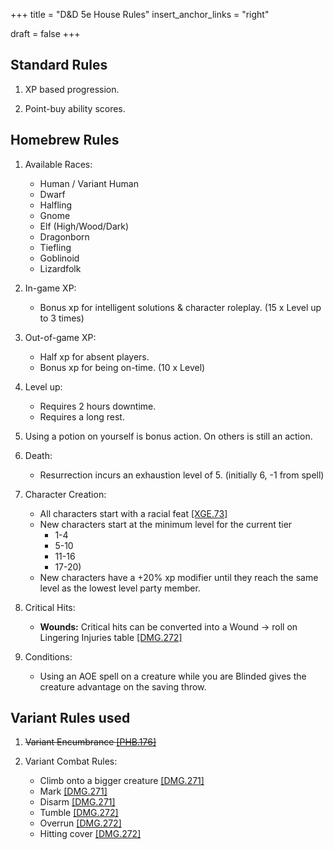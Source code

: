 +++
title = "D&D 5e House Rules"
insert_anchor_links = "right"

draft = false
+++

## Standard Rules

1. XP based progression.

2. Point-buy ability scores.

## Homebrew Rules

1. Available Races:
    - Human / Variant Human
    - Dwarf
    - Halfling
    - Gnome
    - Elf (High/Wood/Dark)
    - Dragonborn
    - Tiefling
    - Goblinoid
    - Lizardfolk

2. In-game XP: 
    - Bonus xp for intelligent solutions & character roleplay. (15 x Level up to 3 times)

3. Out-of-game XP:
    - Half xp for absent players.
    - Bonus xp for being on-time. (10 x Level)

4. Level up:
    - Requires 2 hours downtime.
    - Requires a long rest.

5. Using a potion on yourself is bonus action. On others is still an action.

6. Death:
    - Resurrection incurs an exhaustion level of 5. (initially 6, -1 from spell)

7. Character Creation:
    - All characters start with a racial feat [[XGE.73]](https://5e.tools/tables.html#racial%20feats_xge)
    - New characters start at the minimum level for the current tier 
        - 1-4
        - 5-10
        - 11-16
        - 17-20)
    - New characters have a +20% xp modifier until they reach the same level as the lowest level party member.

8. Critical Hits:
    - **Wounds:** Critical hits can be converted into a Wound -> roll on Lingering Injuries table [[DMG.272]](https://5e.tools/tables.html#lingering%20injuries_dmg)

9. Conditions:
    - Using an AOE spell on a creature while you are Blinded gives the creature advantage on the saving throw.

## Variant Rules used

1. <s>Variant Encumbrance [[PHB.176]](https://5e.tools/variantrules.html#encumbrance_phb)</s>

2. Variant Combat Rules:
    - Climb onto a bigger creature [[DMG.271]](https://5e.tools/actions.html#climb%20onto%20a%20bigger%20creature_dmg)
    - Mark [[DMG.271]](https://5e.tools/actions.html#mark_dmg)
    - Disarm [[DMG.271]](https://5e.tools/actions.html#disarm_dmg)
    - Tumble [[DMG.272]](https://5e.tools/actions.html#tumble_dmg)
    - Overrun [[DMG.272]](https://5e.tools/actions.html#overrun_dmg)
    - Hitting cover [[DMG.272]](https://5e.tools/variantrules.html#hitting%20cover_dmg)
